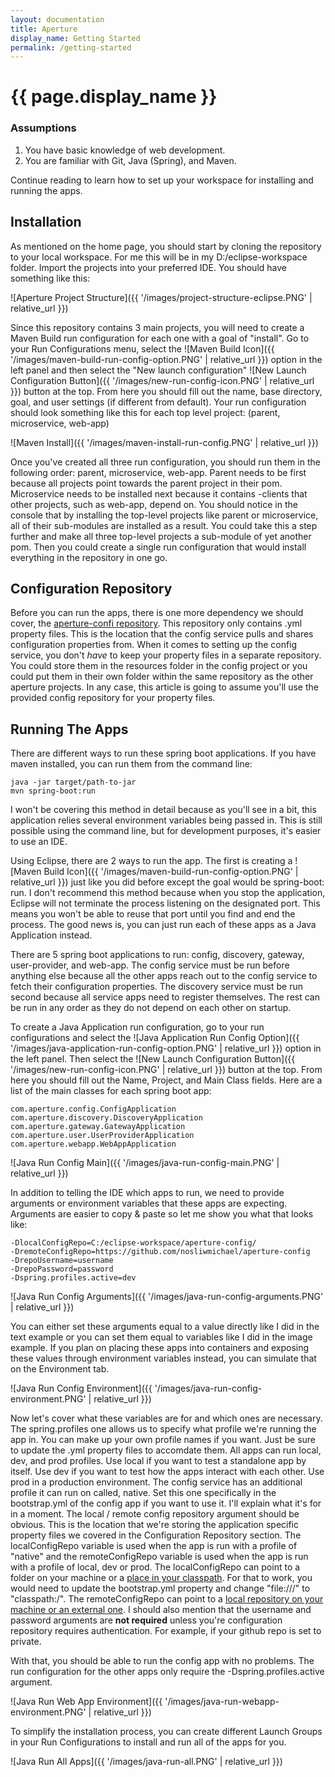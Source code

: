 ```yaml
---
layout: documentation
title: Aperture
display_name: Getting Started
permalink: /getting-started
---
```


# {{ page.display_name }}

### Assumptions

1. You have basic knowledge of web development.
2. You are familiar with Git, Java (Spring), and Maven.

Continue reading to learn how to set up your workspace for installing and running the apps.

## Installation

As mentioned on the home page, you should 
start by cloning the repository to your local workspace. 
For me this will be in my D:/eclipse-workspace folder.
Import the projects into your preferred IDE.
You should have something like this:

![Aperture Project Structure]({{ '/images/project-structure-eclipse.PNG' | relative_url }})

Since this repository contains 3 main projects, you will need to create a Maven Build run 
configuration for each one with a goal of "install". Go to your Run Configurations menu, 
select the ![Maven Build Icon]({{ '/images/maven-build-run-config-option.PNG' | relative_url }}) option 
in the left panel and then select the "New launch configuration" 
![New Launch Configuration Button]({{ '/images/new-run-config-icon.PNG' | relative_url }}) button at the top. 
From here you should fill out the name, base directory, goal, and user settings (if different from default).
Your run configuration should look something like this for each top level project: (parent, microservice, web-app)

![Maven Install]({{ '/images/maven-install-run-config.PNG' | relative_url }})

Once you've created all three run configuration, you should run them in the following order: parent, microservice, web-app. 
Parent needs to be first because all projects point towards the parent project in their pom.  Microservice needs to be installed 
next because it contains -clients that other projects, such as web-app, depend on. You should notice in the console that by installing 
the top-level projects like parent or microservice, all of their sub-modules are installed as a result. You could take this a step further 
and make all three top-level projects a sub-module of yet another pom. Then you could create a single run configuration that would install 
everything in the repository in one go.

## Configuration Repository

Before you can run the apps, there is one more dependency we should cover, the 
[aperture-confi repository](https://github.com/nosliwmichael/aperture-config). This repository only contains .yml property files. This is the 
location that the config service pulls and shares configuration properties from. When it comes to setting up the config service, you don't 
*have* to keep your property files in a separate repository. You could store them in the resources folder in the config project or you could 
put them in their own folder within the same repository as the other aperture projects. In any case, this article is going to assume you'll use 
the provided config repository for your property files.

## Running The Apps

There are different ways to run these spring boot applications. If you have maven installed, you can run them from the command line:
```
java -jar target/path-to-jar
mvn spring-boot:run
```
I won't be covering this method in detail because as you'll see in a bit, this application relies several environment variables being passed in. 
This is still possible using the command line, but for development purposes, it's easier to use an IDE.

Using Eclipse, there are 2 ways to run the app. The first is creating a ![Maven Build Icon]({{ '/images/maven-build-run-config-option.PNG' | relative_url }}) 
just like you did before except the goal would be spring-boot: run. I don't recommend this method because when you stop the application, Eclipse 
will not terminate the process listening on the designated port. This means you won't be able to reuse that port until you find and end the process. 
The good news is, you can just run each of these apps as a Java Application instead.

There are 5 spring boot applications to run: config, discovery, gateway, user-provider, and web-app. The config service must be run before anything else because 
all the other apps reach out to the config service to fetch their configuration properties. The discovery service must be run second because all service 
apps need to register themselves. The rest can be run in any order as they do not depend on each other on startup.

To create a Java Application run configuration, go to your run configurations and select the 
![Java Application Run Config Option]({{ '/images/java-application-run-config-option.PNG' | relative_url }}) option in the left panel. Then select the 
![New Launch Configuration Button]({{ '/images/new-run-config-icon.PNG' | relative_url }}) button at the top. From here you should fill out the Name, Project, 
and Main Class fields. Here are a list of the main classes for each spring boot app:

`com.aperture.config.ConfigApplication`
`com.aperture.discovery.DiscoveryApplication`
`com.aperture.gateway.GatewayApplication`
`com.aperture.user.UserProviderApplication`
`com.aperture.webapp.WebAppApplication`

![Java Run Config Main]({{ '/images/java-run-config-main.PNG' | relative_url }})

In addition to telling the IDE which apps to run, we need to provide arguments or environment variables that these apps are expecting. Arguments are easier to 
copy & paste so let me show you what that looks like:

```
-DlocalConfigRepo=C:/eclipse-workspace/aperture-config/
-DremoteConfigRepo=https://github.com/nosliwmichael/aperture-config
-DrepoUsername=username
-DrepoPassword=password
-Dspring.profiles.active=dev
```

![Java Run Config Arguments]({{ '/images/java-run-config-arguments.PNG' | relative_url }})

You can either set these arguments equal to a value directly like I did in the text example or you can set them equal to variables like I did in the image example. 
If you plan on placing these apps into containers and exposing these values through environment variables instead, you can simulate that on the Environment tab.

![Java Run Config Environment]({{ '/images/java-run-config-environment.PNG' | relative_url }})

Now let's cover what these variables are for and which ones are necessary. The spring.profiles one allows us to specify what profile we're running the app in. You can 
make up your own profile names if you want. Just be sure to update the .yml property files to accomdate them. All apps can run local, dev, and prod profiles. Use local if you want to test a standalone app by itself. Use dev if you want to test how the apps interact with each other. Use prod in a production environment. The config service has an additional profile it can run on called, native. Set this one specifically in the bootstrap.yml of the config app if you want to use it. I'll explain what it's for in a moment. The local / remote config repository argument should be obvious. This is the location that we're storing the application specific property files we covered in the Configuration Repository section. The localConfigRepo variable is used when the app is run with a profile of "native" and the remoteConfigRepo variable is used when the app is run with a profile of local, dev or prod. The localConfigRepo can point to a folder on your machine or a [place in your classpath](https://cloud.spring.io/spring-cloud-config/reference/html/#_file_system_backend). For that to work, you would need to update the bootstrap.yml property and change "file:///" to "classpath:/". The remoteConfigRepo can point to a [local repository on your machine or an external one](https://cloud.spring.io/spring-cloud-config/reference/html/#_environment_repository). I should also mention that the username and password arguments are **not required** unless you're configuration repository requires authentication. For example, if your github repo is set to private.

With that, you should be able to run the config app with no problems. The run configuration for the other apps only require the -Dspring.profiles.active argument.

![Java Run Web App Environment]({{ '/images/java-run-webapp-environment.PNG' | relative_url }})

To simplify the installation process, you can create different Launch Groups in your Run Configurations to install and run all of the apps for you.

![Java Run All Apps]({{ '/images/java-run-all.PNG' | relative_url }})
